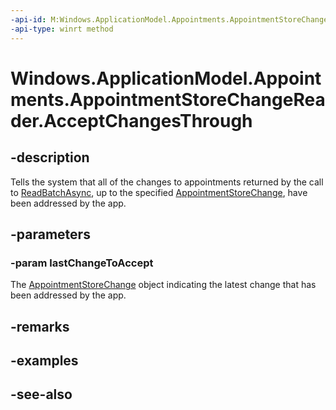 ----api-id: M:Windows.ApplicationModel.Appointments.AppointmentStoreChangeReader.AcceptChangesThrough(Windows.ApplicationModel.Appointments.AppointmentStoreChange)
-api-type: winrt method
---<!-- Method syntaxpublic void AcceptChangesThrough(Windows.ApplicationModel.Appointments.AppointmentStoreChange lastChangeToAccept)--># Windows.ApplicationModel.Appointments.AppointmentStoreChangeReader.AcceptChangesThrough## -descriptionTells the system that all of the changes to appointments returned by the call to [ReadBatchAsync](appointmentstorechangereader_readbatchasync.md), up to the specified [AppointmentStoreChange](appointmentstorechange.md), have been addressed by the app.## -parameters### -param lastChangeToAcceptThe [AppointmentStoreChange](appointmentstorechange.md) object indicating the latest change that has been addressed by the app.## -remarks## -examples## -see-also